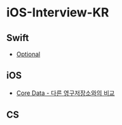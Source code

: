 # iOS-Interview-KR

## Swift

* [Optional](https://github.com/Sueaty/iOS-Interview-KR/blob/main/Swift/Optional.md)

## iOS

* [Core Data - 다른 영구저장소와의 비교](https://yeonduing.tistory.com/54)

## CS

